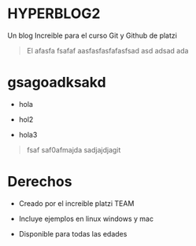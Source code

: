 # HYPERBLOG2

Un blog Increible para el curso Git y Github de platzi

> El afasfa fsafaf aasfasfasfafasfsad asd adsad ada


# gsagoadksakd

* hola 

* hol2

* hola3

> fsaf saf0afmajda sadjajdjagit 

# Derechos

* Creado por el increible platzi TEAM

* Incluye ejemplos en linux windows y mac

* Disponible para todas las edades
